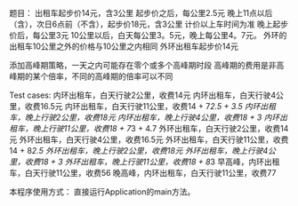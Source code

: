 题目：
出租车起步价14元，含3公里
起步价之后，每公里2.5元
晚上11点以后（含），次日6点前（不含），起步价18元，含3公里
计价以上车时间为准
晚上起步价后，每公里3元
10公里以后，白天每公里3。5元，晚上每公里4。7元。
外环的出租车10公里之外的价格与10公里之内相同
外环出租车起步价14元

添加高峰期策略，一天之内可能存在零个或多个高峰期时段
高峰期的费用是非高峰期的某个倍率，不同的高峰期的倍率可以不同

Test cases:
内环出租车，白天行驶2公里，收费14元
内环出租车，白天行驶4公里，收费16.5元
内环出租车，白天行驶11公里，收费14 + 7*2.5 + 3.5
内环出租车，晚上行驶2公里，收费18元
内环出租车，晚上行驶4公里，收费18 + 3
内环出租车，晚上行驶11公里，收费18 + 7*3 + 4.7
外环出租车，白天行驶2公里，收费14元
外环出租车，白天行驶4公里，收费16.5元
外环出租车，白天行驶11公里，收费14 + 8*2.5
外环出租车，晚上行驶2公里，收费18元
外环出租车，晚上行驶4公里，收费18 + 3
外环出租车，晚上行驶11公里，收费18 + 8*3
早高峰，内环出租车，白天行驶11公里，收费56
晚高峰，内环出租车，白天行驶11公里，收费77

本程序使用方式：
直接运行Application的main方法。